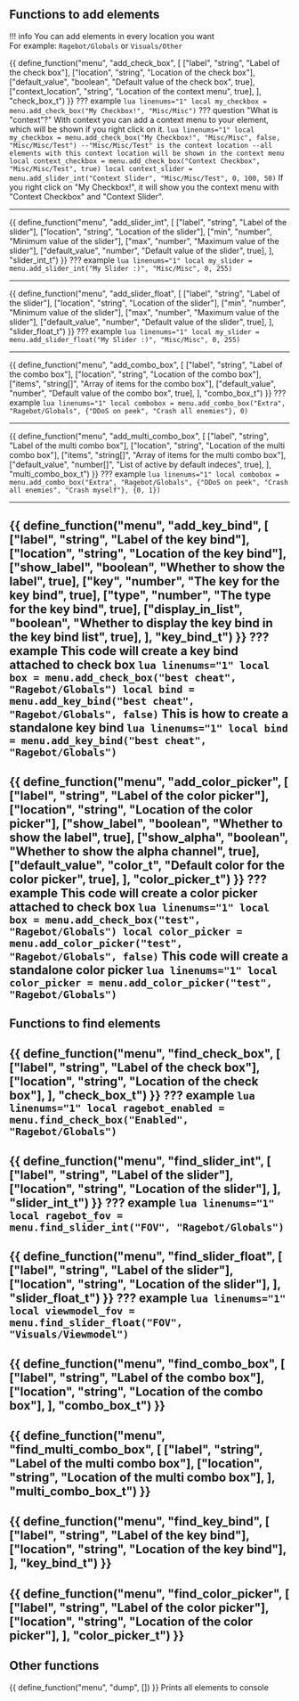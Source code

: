 ## Functions to add elements

!!! info
    You can add elements in every location you want  
    For example: `Ragebot/Globals` or `Visuals/Other`

{{ define_function("menu", "add_check_box", [
    ["label",            "string",  "Label of the check box"],
    ["location",         "string",  "Location of the check box"],
    ["default_value",    "boolean", "Default value of the check box", true],
    ["context_location", "string",  "Location of the context menu", true],
], "check_box_t") }}
??? example
    ``` lua linenums="1"
    local my_checkbox = menu.add_check_box("My Checkbox!", "Misc/Misc")
    ```
??? question "What is "context"?"
    With context you can add a context menu to your element, which will be shown if you right click on it.
    ``` lua linenums="1"
    local my_checkbox = menu.add_check_box("My Checkbox!", "Misc/Misc", false, "Misc/Misc/Test")
    --"Misc/Misc/Test" is the context location
    --all elements with this context location will be shown in the context menu
    local context_checkbox = menu.add_check_box("Context Checkbox", "Misc/Misc/Test", true)
    local context_slider = menu.add_slider_int("Context Slider", "Misc/Misc/Test", 0, 100, 50)
    ```
    If you right click on "My Checkbox!", it will show you the context menu with "Context Checkbox" and "Context Slider".

---
{{ define_function("menu", "add_slider_int", [
    ["label",         "string", "Label of the slider"],
    ["location",      "string", "Location of the slider"],
    ["min",           "number", "Minimum value of the slider"],
    ["max",           "number", "Maximum value of the slider"],
    ["default_value", "number", "Default value of the slider", true],
], "slider_int_t") }}
??? example
    ``` lua linenums="1"
    local my_slider = menu.add_slider_int("My Slider :)", "Misc/Misc", 0, 255)
    ```

---
{{ define_function("menu", "add_slider_float", [
    ["label",         "string", "Label of the slider"],
    ["location",      "string", "Location of the slider"],
    ["min",           "number", "Minimum value of the slider"],
    ["max",           "number", "Maximum value of the slider"],
    ["default_value", "number", "Default value of the slider", true],
], "slider_float_t") }}
??? example
    ``` lua linenums="1"
    local my_slider = menu.add_slider_float("My Slider :)", "Misc/Misc", 0, 255)
    ```

---
{{ define_function("menu", "add_combo_box", [
    ["label",         "string",   "Label of the combo box"],
    ["location",      "string",   "Location of the combo box"],
    ["items",         "string[]", "Array of items for the combo box"],
    ["default_value", "number",   "Default value of the combo box", true],
], "combo_box_t") }}
??? example
    ``` lua linenums="1"
    local combobox =
        menu.add_combo_box("Extra", "Ragebot/Globals", {"DDoS on peek", "Crash all enemies"}, 0)
    ```

---
{{ define_function("menu", "add_multi_combo_box", [
    ["label",         "string",   "Label of the multi combo box"],
    ["location",      "string",   "Location of the multi combo box"],
    ["items",         "string[]", "Array of items for the multi combo box"],
    ["default_value", "number[]", "List of active by default indeces", true],
], "multi_combo_box_t") }}
??? example
    ``` lua linenums="1"
    local combobox =
        menu.add_combo_box("Extra", "Ragebot/Globals", {"DDoS on peek", "Crash all enemies", "Crash myself"}, {0, 1})
    ```
<!-- ---
??? example
    ``` lua linenums="1"
    local combobox =
        menu.add_combo_box("Extra", "Ragebot/Globals", {"DDoS on peek", "Crash all enemies"}, 0)
    ``` -->
---
{{ define_function("menu", "add_key_bind", [
    ["label",           "string",  "Label of the key bind"],
    ["location",        "string",  "Location of the key bind"],
    ["show_label",      "boolean", "Whether to show the label", true],
    ["key",             "number",  "The key for the key bind", true],
    ["type",            "number",  "The type for the key bind", true],
    ["display_in_list", "boolean", "Whether to display the key bind in the key bind list", true],
], "key_bind_t") }}
??? example
    This code will create a key bind attached to check box
    ``` lua linenums="1"
    local box = menu.add_check_box("best cheat", "Ragebot/Globals")
    local bind = menu.add_key_bind("best cheat", "Ragebot/Globals", false)
    ```
    This is how to create a standalone key bind
    ``` lua linenums="1"
    local bind = menu.add_key_bind("best cheat", "Ragebot/Globals")
    ```
---
{{ define_function("menu", "add_color_picker", [
    ["label",         "string",  "Label of the color picker"],
    ["location",      "string",  "Location of the color picker"],
    ["show_label",    "boolean", "Whether to show the label", true],
    ["show_alpha",    "boolean", "Whether to show the alpha channel", true],
    ["default_value", "color_t", "Default color for the color picker", true],
], "color_picker_t") }}
??? example
    This code will create a color picker attached to check box
    ``` lua linenums="1"
    local box = menu.add_check_box("test", "Ragebot/Globals")
    local color_picker = menu.add_color_picker("test", "Ragebot/Globals", false)
    ```
    This code will create a standalone color picker
    ``` lua linenums="1"
    local color_picker = menu.add_color_picker("test", "Ragebot/Globals")
    ```
---
## Functions to find elements
{{ define_function("menu", "find_check_box", [
    ["label",    "string", "Label of the check box"],
    ["location", "string", "Location of the check box"],
], "check_box_t") }}
??? example
    ``` lua linenums="1"
    local ragebot_enabled = menu.find_check_box("Enabled", "Ragebot/Globals")
    ```
---
{{ define_function("menu", "find_slider_int", [
    ["label",    "string", "Label of the slider"],
    ["location", "string", "Location of the slider"],
], "slider_int_t") }}
??? example
    ``` lua linenums="1"
    local ragebot_fov = menu.find_slider_int("FOV", "Ragebot/Globals")
    ```
---
{{ define_function("menu", "find_slider_float", [
    ["label",    "string", "Label of the slider"],
    ["location", "string", "Location of the slider"],
], "slider_float_t") }}
??? example
    ``` lua linenums="1"
    local viewmodel_fov = menu.find_slider_float("FOV", "Visuals/Viewmodel")
    ```
---
{{ define_function("menu", "find_combo_box", [
    ["label",    "string", "Label of the combo box"],
    ["location", "string", "Location of the combo box"],
], "combo_box_t") }}
---
{{ define_function("menu", "find_multi_combo_box", [
    ["label",    "string", "Label of the multi combo box"],
    ["location", "string", "Location of the multi combo box"],
], "multi_combo_box_t") }}
---
{{ define_function("menu", "find_key_bind", [
    ["label",    "string", "Label of the key bind"],
    ["location", "string", "Location of the key bind"],
], "key_bind_t") }}
---
{{ define_function("menu", "find_color_picker", [
    ["label",    "string", "Label of the color picker"],
    ["location", "string", "Location of the color picker"],
], "color_picker_t") }}
---
## Other functions
{{ define_function("menu", "dump", []) }}
Prints all elements to console